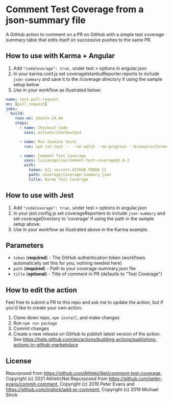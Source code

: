 # Comment Test Coverage from a json-summary file

A GitHub action to comment on a PR on GitHub with a simple test coverage summary table that edits itself on successive pushes to the same PR.

## How to use with Karma + Angular

1. Add `"codeCoverage": true,` under test > options in angular.json
2. In your karma.conf.js set coverageIstanbulReporter.reports to include `json-summary` and save it to the /coverage directory if using the sample setup below
3. Use in your workflow as illustrated below:

```yml
name: test-pull-request
on: [pull_request]
jobs:
  build:
    runs-on: ubuntu-24.04
    steps:
      - name: Checkout Code
        uses: actions/checkout@v4

      - name: Run Jasmine tests
        run: npm run test -- --no-watch --no-progress --browsers=ChromeHeadlessCI

      - name: Comment Test Coverage
        uses: lucianogorza/comment-test-coverage@1.0.3
        with:
          token: ${{ secrets.GITHUB_TOKEN }}
          path: coverage/coverage-summary.json
          title: Karma Test Coverage
```

## How to use with Jest

1. Add `"codeCoverage": true,` under test > options in angular.json
2. In your jest.config.js set coverageReporters to include `json-summary` and set coverageDirectory to 'coverage' if using the path in the sample setup above.
3. Use in your workflow as illustrated above in the Karma example.

## Parameters

- `token` (**required**) - The GitHub authentication token (workflows automatically set this for you, nothing needed here)
- `path` (**required**) - Path to your coverage-summary.json file
- `title` (**optional**) - Title of comment in PR (defaults to "Test Coverage")

## How to edit the action

Feel free to submit a PR to this repo and ask me to update the action, but if you'd like to create your own action:

1. Clone down repo, `npm install`, and make changes
2. Run `npm run package`
3. Commit changes
4. Create a new release on GitHub to publish latest version of the action. See https://help.github.com/en/actions/building-actions/publishing-actions-in-github-marketplace

## License

Repurposed from https://github.com/AthleticNet/comment-test-coverage, Copyright (c) 2021 AthleticNet
Repurposed from https://github.com/peter-evans/commit-comment, Copyright (c) 2019 Peter Evans and https://github.com/mshick/add-pr-comment, Copyright (c) 2019 Michael Shick
